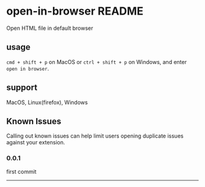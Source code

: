 # open-in-browser README

Open HTML file in default browser


## usage

`cmd + shift + p` on MacOS or `ctrl + shift + p` on Windows, and enter `open in browser`.

## support

MacOS, Linux(firefox), Windows 

## Known Issues

Calling out known issues can help limit users opening duplicate issues against your extension.


### 0.0.1

first commit

-----------------------------------------------------------------------------------------------------------
